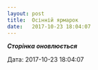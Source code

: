 ```yaml
---
layout: post
title:  Осінній ярмарок
date:   2017-10-23 18:04:07
---
```

**_Сторінка оновлюється_**

  
Дата: 2017-10-23 18:04:07
